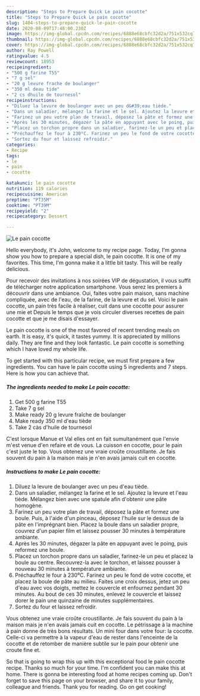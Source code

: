 ```yaml
---
description: "Steps to Prepare Quick Le pain cocotte"
title: "Steps to Prepare Quick Le pain cocotte"
slug: 1404-steps-to-prepare-quick-le-pain-cocotte
date: 2020-08-09T17:48:00.230Z
image: https://img-global.cpcdn.com/recipes/6888e68cbfc32d2a/751x532cq70/le-pain-cocotte-photo-principale-de-la-recette.jpg
thumbnail: https://img-global.cpcdn.com/recipes/6888e68cbfc32d2a/751x532cq70/le-pain-cocotte-photo-principale-de-la-recette.jpg
cover: https://img-global.cpcdn.com/recipes/6888e68cbfc32d2a/751x532cq70/le-pain-cocotte-photo-principale-de-la-recette.jpg
author: Ray Powell
ratingvalue: 4.5
reviewcount: 18953
recipeingredient:
- "500 g farine T55"
- "7 g sel"
- "20 g levure frache de boulanger"
- "350 ml deau tide"
- "2 cs dhuile de tournesol"
recipeinstructions:
- "Diluez la levure de boulanger avec un peu d&#39;eau tiède."
- "Dans un saladier, mélangez la farine et le sel. Ajoutez la levure et l&#39;eau tiède. Mélangez bien avec une spatule afin d&#39;obtenir une pâte homogène."
- "Farinez un peu votre plan de travail, déposez la pâte et formez une boule. Puis, à l&#39;aide d&#39;un pinceau, déposez l&#39;huile sur le dessus de la pâte en l&#39;imprégnant bien. Placez la boule dans un saladier propre, couvrez d&#39;un papier film et laissez pousser 30 minutes à température ambiante."
- "Après les 30 minutes, dégazer la pâte en appuyant avec le poing, puis reformez une boule."
- "Placez un torchon propre dans un saladier, farinez-le un peu et placez la boule au centre. Recouvrez-la avec le torchon, et laissez pousser à nouveau 30 minutes à température ambiante."
- "Préchauffez le four à 230⁰C. Farinez un peu le fond de votre cocotte, et placez la boule de pâte au milieu. Faites une croix dessus, jetez un peu d&#39;eau avec vos doigts, mettez le couvercle et enfournez pendant 30 minutes. Au bout de ces 30 minutes, enlevez le couvercle et laissez dorer le pain une quinzaine de minutes supplémentaires."
- "Sortez du four et laissez refroidir."
categories:
- Recipe
tags:
- le
- pain
- cocotte

katakunci: le pain cocotte 
nutrition: 119 calories
recipecuisine: American
preptime: "PT35M"
cooktime: "PT39M"
recipeyield: "2"
recipecategory: Dessert

---
```



![Le pain cocotte](https://img-global.cpcdn.com/recipes/6888e68cbfc32d2a/751x532cq70/le-pain-cocotte-photo-principale-de-la-recette.jpg)

Hello everybody, it's John, welcome to my recipe page. Today, I'm gonna show you how to prepare a special dish, le pain cocotte. It is one of my favorites. This time, I'm gonna make it a little bit tasty. This will be really delicious.

Pour recevoir des invitations à nos soirées VIP de dégustation, il vous suffit de télécharger notre application smartphone. Vous serez les premiers à découvrir dans une ambiance. Oui, faites votre pain maison, sans machine compliquée, avec de l&#39;eau, de la farine, de la levure et du sel. Voici le pain cocotte, un pain très facile à réaliser, cuit dans une cocotte pour assurer une mie et Depuis le temps que je vois circuler diverses recettes de pain cocotte et que je me disais d&#39;essayer.

Le pain cocotte is one of the most favored of recent trending meals on earth. It is easy, it's quick, it tastes yummy. It is appreciated by millions daily. They are fine and they look fantastic. Le pain cocotte is something which I have loved my whole life.


To get started with this particular recipe, we must first prepare a few ingredients. You can have le pain cocotte using 5 ingredients and 7 steps. Here is how you can achieve that.

<!--inarticleads1-->

##### The ingredients needed to make Le pain cocotte:

1. Get 500 g farine T55
1. Take 7 g sel
1. Make ready 20 g levure fraîche de boulanger
1. Make ready 350 ml d&#39;eau tiède
1. Take 2 càs d&#39;huile de tournesol


C&#39;est lorsque Manue et Val elles ont en fait sumultanément que l&#39;envie m&#39;est venue d&#39;en refaire et de vous. La cuisson en cocotte, pour le pain c&#39;est juste le top. Vous obtenez une vraie croûte croustillante. Je fais souvent du pain à la maison mais je n&#39;en avais jamais cuit en cocotte. 

<!--inarticleads2-->

##### Instructions to make Le pain cocotte:

1. Diluez la levure de boulanger avec un peu d&#39;eau tiède.
1. Dans un saladier, mélangez la farine et le sel. Ajoutez la levure et l&#39;eau tiède. Mélangez bien avec une spatule afin d&#39;obtenir une pâte homogène.
1. Farinez un peu votre plan de travail, déposez la pâte et formez une boule. Puis, à l&#39;aide d&#39;un pinceau, déposez l&#39;huile sur le dessus de la pâte en l&#39;imprégnant bien. Placez la boule dans un saladier propre, couvrez d&#39;un papier film et laissez pousser 30 minutes à température ambiante.
1. Après les 30 minutes, dégazer la pâte en appuyant avec le poing, puis reformez une boule.
1. Placez un torchon propre dans un saladier, farinez-le un peu et placez la boule au centre. Recouvrez-la avec le torchon, et laissez pousser à nouveau 30 minutes à température ambiante.
1. Préchauffez le four à 230⁰C. Farinez un peu le fond de votre cocotte, et placez la boule de pâte au milieu. Faites une croix dessus, jetez un peu d&#39;eau avec vos doigts, mettez le couvercle et enfournez pendant 30 minutes. Au bout de ces 30 minutes, enlevez le couvercle et laissez dorer le pain une quinzaine de minutes supplémentaires.
1. Sortez du four et laissez refroidir.


Vous obtenez une vraie croûte croustillante. Je fais souvent du pain à la maison mais je n&#39;en avais jamais cuit en cocotte. Le pétrissage à la machine à pain donne de très bons résultats. Un mini four dans votre four: la cocotte. Celle-ci va permettre à la vapeur d&#39;eau de rester dans l&#39;enceinte de la cocotte et de retomber de manière subtile sur le pain pour obtenir une croute fine et. 

So that is going to wrap this up with this exceptional food le pain cocotte recipe. Thanks so much for your time. I'm confident you can make this at home. There is gonna be interesting food at home recipes coming up. Don't forget to save this page on your browser, and share it to your family, colleague and friends. Thank you for reading. Go on get cooking!
